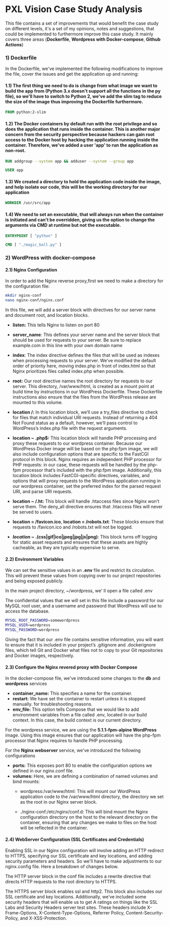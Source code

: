# PXL Vision Case Study Analysis

This file contains a set of improvements that would benefit the case study on different levels, it's a set of my opinions, notes and suggestions, that could be implemented to furthermore improve this case study. It mainly covers  three areas (**Dockerfile**, **Wordpress with Docker-compose**, **Github Actions**)

### 1) Dockerfile

In the Dockerfile, we've implemented the following modifications to improve the file, cover the issues and get the application up and running:

#### 1.1) The first thing we need to do is change from what image we want to build the app from (Python 3.x  doesn't support all the functions in the py file), so we'll have to switch to Python 2, we've add the slim tag to reduce the size of the image thus improving the Dockerfile furthermore.

```dockerfile
FROM python:2-slim
```
#### 1.2) The Docker containers by default run with the root privilege and so does the application that runs inside the container. This is another major concern from the security perspective because hackers can gain root access to the Docker host by hacking the application running inside the container. Therefore, we've added a user 'app' to run the application as non-root.

```dockerfile
RUN addgroup --system app && adduser --system --group app 

USER app
```
#### 1.3) We created a directory to hold the application code inside the image, and help isolate our code, this will be the working directory for our application

```dockerfile
WORKDIR /usr/src/app
```
#### 1.4) We need to set an executable, that will always run when the container is initiated and can't be overridden, giving us the option to change the arguments via CMD at runtime but not the executable. 
```dockerfile
ENTRYPOINT [ "python" ]

CMD [ "./magic_ball.py" ]
```
### 2) WordPress with docker-compose

#### 2.1) Nginx Configuration

In order to add the Nginx reverse proxy,first we need to make a directory for the configuration file:

```bash
mkdir nginx-conf
nano nginx-conf/nginx.conf
```
In this file, we will add a server block with directives for our server name and document root, and location blocks.

- **listen:** This tells Nginx to listen on port 80
- **server_name**: This defines your server name and the server block that should be used for requests to your server. Be sure to replace example.com in this line with your own domain name
- **index**: The index directive defines the files that will be used as indexes when processing requests to your server. We’ve modified the default order of priority here, moving index.php in front of index.html so that Nginx prioritizes files called index.php when possible.
- **root:** Our root directive names the root directory for requests to our server. This directory, /var/www/html, is created as a mount point at build time by instructions in our WordPress Dockerfile. These Dockerfile instructions also ensure that the files from the WordPress release are mounted to this volume.

- **location /:** In this location block, we’ll use a try_files directive to check for files that match individual URI requests. Instead of returning a 404 Not Found status as a default, however, we’ll pass control to WordPress’s index.php file with the request arguments.

- **location ~ \.php$:** This location block will handle PHP processing and proxy these requests to our wordpress container. Because our WordPress Docker image will be based on the php:fpm image, we will also include configuration options that are specific to the FastCGI protocol in this block. Nginx requires an independent PHP processor for PHP requests: in our case, these requests will be handled by the php-fpm processor that’s included with the php:fpm image. Additionally, this location block includes FastCGI-specific directives, variables, and options that will proxy requests to the WordPress application running in our wordpress container, set the preferred index for the parsed request URI, and parse URI requests.
- **location ~ /\.ht:** This block will handle .htaccess files since Nginx won’t serve them. The deny_all directive ensures that .htaccess files will never be served to users.
- **location = /favicon.ico**, **location = /robots.txt**: These blocks ensure that requests to /favicon.ico and /robots.txt will not be logged.
- ***location ~* \.(css|gif|ico|jpeg|jpg|js|png)**: This block turns off logging for static asset requests and ensures that these assets are highly cacheable, as they are typically expensive to serve.

#### 2.2) Environment Variables

We can set the sensitive values in an **.env** file and restrict its circulation. This will prevent these values from copying over to our project repositories and being exposed publicly.

In the main project directory, ~/wordpress, we' ll open a file called .env

The confidential values that we will set in this file include a password for our MySQL root user, and a username and password that WordPress will use to access the database.

```bash
MYSQL_ROOT_PASSWORD=somewordpress
MYSQL_USER=wordpress
MYSQL_PASSWORD=wordpress
```
Giving the fact that our .env file contains sensitive information, you will want to ensure that it is included in your project’s .gitignore and .dockerignore files, which tell Git and Docker what files not to copy to your Git repositories and Docker images, respectively.

#### 2.3) Configure the Nginx revered proxy with Docker Compose

In the docker-compose file, we've introduced some changes to the **db** and **wordpress** services 

- **container_name:** This specifies a name for the container.
- **restart:** We have set the container to restart unless it is stopped manually. for troubleshooting reasons.
- **env_file:** This option tells Compose that we would like to add environment variables from a file called .env, located in our build context. In this case, the build context is our current directory.

For the wordpress service, we are using the **5.1.1-fpm-alpine WordPress** image. Using this image ensures that our application will have the php-fpm processor that Nginx requires to handle PHP processing. 

For the **Nginx webserver** service, we've introduced the following configurations

- **ports:** This exposes port 80 to enable the configuration options we defined in our nginx.conf file.
- **volumes:** Here, we are defining a combination of named volumes and bind mounts:
  - wordpress:/var/www/html: This will mount our WordPress application code to the /var/www/html directory, the directory we set as the root in our Nginx server block.

  - ./nginx-conf:/etc/nginx/conf.d: This will bind mount the Nginx configuration directory on the host to the relevant directory on the container, ensuring that any changes we make to files on the host will be reflected in the container.

#### 2.4) WebServer Configuration (SSL Certificates and Credentials)

Enabling SSL in our Nginx configuration will involve adding an HTTP redirect to HTTPS, specifying our SSL certificate and key locations, and adding security parameters and headers. So we'll have to make adjustments to our nginx.config file. Here a breakdown of changes below.

The HTTP server block in the conf file includes a rewrite directive that directs HTTP requests to the root directory to HTTPS.

The HTTPS server block enables ssl and http2. This block also includes our SSL certificate and key locations. Additionally, we’ve included some security headers that will enable us to get A ratings on things like the SSL Labs and Security Headers server test sites. These headers include X-Frame-Options, X-Content-Type-Options, Referrer Policy, Content-Security-Policy, and X-XSS-Protection.
